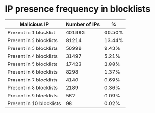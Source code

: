 # IP presence frequency in blocklists
| Malicious IP | Number of IPs | % |
|----|----|----|
| Present in 1 blocklist | 401893 | 66.50% |
| Present in 2 blocklists | 81214 | 13.44% |
| Present in 3 blocklists | 56999 | 9.43% |
| Present in 4 blocklists | 31497 | 5.21% |
| Present in 5 blocklists | 17423 | 2.88% |
| Present in 6 blocklists | 8298 | 1.37% |
| Present in 7 blocklists | 4140 | 0.69% |
| Present in 8 blocklists | 2189 | 0.36% |
| Present in 9 blocklists | 562 | 0.09% |
| Present in 10 blocklists | 98 | 0.02% |
